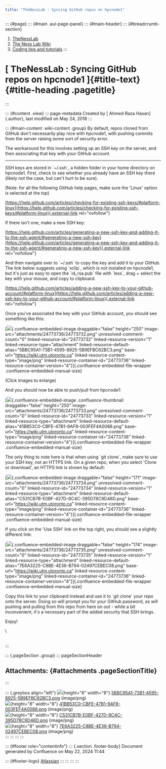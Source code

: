 ```yaml
---
title: "TheNessLab : Syncing GitHub repos on hpcnode1"
---
```


::: {#page}
::: {#main .aui-page-panel}
::: {#main-header}
::: {#breadcrumb-section}
1.  [TheNessLab](index.html)
2.  [The Ness Lab Wiki](The-Ness-Lab-Wiki_11436042.html)
3.  [Coding tips and tutorials](Coding-tips-and-tutorials_11436186.html)
:::

# [ TheNessLab : Syncing GitHub repos on hpcnode1 ]{#title-text} {#title-heading .pagetitle}
:::

::: {#content .view}
::: page-metadata
Created by [ Ahmed Raza Hasan]{.author}, last modified on May 24, 2018
:::

::: {#main-content .wiki-content .group}
By default, repos cloned from GitHub don\'t necessarily play nice with
hpcnode1, with pushing commits from the server raising some sort of
security error.

The workaround for this involves setting up an SSH key on the server,
and then associating that key with your GitHub account. 

------------------------------------------------------------------------

SSH keys are stored in \`\~/.ssh\`, a hidden folder in your home
directory on hpcnode1. First, check to see whether you already have an
SSH key there (likely not the case, but can\'t hurt to be sure).

(Note: for all the following GitHub help pages, make sure the \'Linux\'
option is selected at the top)

[https://help.github.com/articles/checking-for-existing-ssh-keys/#platform-linux](https://help.github.com/articles/checking-for-existing-ssh-keys/#platform-linux){.external-link
rel="nofollow"}

If there isn\'t one, make a new SSH key:

[https://help.github.com/articles/generating-a-new-ssh-key-and-adding-it-to-the-ssh-agent/#generating-a-new-ssh-key](https://help.github.com/articles/generating-a-new-ssh-key-and-adding-it-to-the-ssh-agent/#generating-a-new-ssh-key){.external-link
rel="nofollow"}

And then navigate over to \`\~/.ssh\` to copy the key and add it to your
GitHub. The link below suggests using \`xclip\`, which is not installed
on hpcnode1, but it\'s just as easy to open the \`id_rsa.pub\` file with
\`less\`, drag + select the key with your mouse, and copy to clipboard.

[https://help.github.com/articles/adding-a-new-ssh-key-to-your-github-account/#platform-linux](https://help.github.com/articles/adding-a-new-ssh-key-to-your-github-account/#platform-linux){.external-link
rel="nofollow"}

Once you\'ve associated the key with your GitHub account, you should see
something like this:

[![](attachments/24773736/24773732.png){.confluence-embedded-image
draggable="false" height="250"
image-src="attachments/24773736/24773732.png"
unresolved-comment-count="0" linked-resource-id="24773732"
linked-resource-version="1" linked-resource-type="attachment"
linked-resource-default-alias="5BBC95A1-73B1-4595-8925-5B9EFBC62BC3.png"
base-url="https://wiki.utm.utoronto.ca"
linked-resource-content-type="image/png"
linked-resource-container-id="24773736"
linked-resource-container-version="4"}]{.confluence-embedded-file-wrapper
.confluence-embedded-manual-size}

(Click images to enlarge)

And you should now be able to push/pull from hpcnode1:

[![](attachments/24773736/24773733.png){.confluence-embedded-image
.confluence-thumbnail draggable="false" height="250"
image-src="attachments/24773736/24773733.png"
unresolved-comment-count="0" linked-resource-id="24773733"
linked-resource-version="1" linked-resource-type="attachment"
linked-resource-default-alias="41BB53C0-CBFE-47B1-9AF8-003FEF4A0088.png"
base-url="https://wiki.utm.utoronto.ca"
linked-resource-content-type="image/png"
linked-resource-container-id="24773736"
linked-resource-container-version="4"}]{.confluence-embedded-file-wrapper
.confluence-embedded-manual-size}

The only thing to note here is that when using \`git clone\`, make sure
to use your SSH key, not an HTTPS link. On a given repo, when you select
\'Clone or download\', an HTTPS link is shown by default:

[![](attachments/24773736/24773734.png){.confluence-embedded-image
draggable="false" height="171"
image-src="attachments/24773736/24773734.png"
unresolved-comment-count="0" linked-resource-id="24773734"
linked-resource-version="1" linked-resource-type="attachment"
linked-resource-default-alias="C531CB7B-E0BF-427D-8C4C-395D78C9D46D.png"
base-url="https://wiki.utm.utoronto.ca"
linked-resource-content-type="image/png"
linked-resource-container-id="24773736"
linked-resource-container-version="4"}]{.confluence-embedded-file-wrapper
.confluence-embedded-manual-size}

If you click on the \'Use SSH\' link on the top right, you should see a
slightly different link:

[![](attachments/24773736/24773735.png){.confluence-embedded-image
draggable="false" height="174"
image-src="attachments/24773736/24773735.png"
unresolved-comment-count="0" linked-resource-id="24773735"
linked-resource-version="1" linked-resource-type="attachment"
linked-resource-default-alias="7E6A3225-C8BE-4E36-B794-02497CEBEC08.png"
base-url="https://wiki.utm.utoronto.ca"
linked-resource-content-type="image/png"
linked-resource-container-id="24773736"
linked-resource-container-version="4"}]{.confluence-embedded-file-wrapper
.confluence-embedded-manual-size}

Copy this link to your clipboard instead and use it to \`git clone\`
your repo onto the server. Doing so will prompt you for your GitHub
password, as will pushing and pulling from this repo from here on out -
while a bit inconvenient, it\'s a necessary part of the added security
that SSH brings.

Enjoy!

\

\
:::

::: {.pageSection .group}
::: pageSectionHeader
## Attachments: {#attachments .pageSectionTitle}
:::

::: {.greybox align="left"}
![](images/icons/bullet_blue.gif){height="8" width="8"}
[5BBC95A1-73B1-4595-8925-5B9EFBC62BC3.png](attachments/24773736/24773732.png)
(image/png)\
![](images/icons/bullet_blue.gif){height="8" width="8"}
[41BB53C0-CBFE-47B1-9AF8-003FEF4A0088.png](attachments/24773736/24773733.png)
(image/png)\
![](images/icons/bullet_blue.gif){height="8" width="8"}
[C531CB7B-E0BF-427D-8C4C-395D78C9D46D.png](attachments/24773736/24773734.png)
(image/png)\
![](images/icons/bullet_blue.gif){height="8" width="8"}
[7E6A3225-C8BE-4E36-B794-02497CEBEC08.png](attachments/24773736/24773735.png)
(image/png)\
:::
:::
:::
:::

::: {#footer role="contentinfo"}
::: {.section .footer-body}
Document generated by Confluence on May 22, 2024 11:44

::: {#footer-logo}
[Atlassian](https://www.atlassian.com/)
:::
:::
:::
:::
